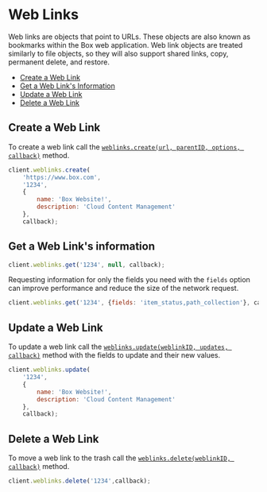 Web Links
=========

Web links are objects that point to URLs. These objects are also known as bookmarks within the Box web application.
Web link objects are treated similarly to file objects, so they will also support shared links, copy, permanent delete,
and restore.

* [Create a Web Link](#create-a-web-link)
* [Get a Web Link's Information](#get-a-web-links-information)
* [Update a Web Link](#update-a-web-link)
* [Delete a Web Link](#delete-a-web-link)

Create a Web Link
-----------------

To create a web link call the [`weblinks.create(url, parentID, options, callback)`](http://opensource.box.com/box-node-sdk/jsdoc/Weblinks.html#create)
method.

```js
client.weblinks.create(
	'https://www.box.com',
	'1234',
	{
		name: 'Box Website!',
		description: 'Cloud Content Management'
	},
	callback);
```

Get a Web Link's information
----------------------------

```js
client.weblinks.get('1234', null, callback);
```

Requesting information for only the fields you need with the `fields` option
can improve performance and reduce the size of the network request.

```js
client.weblinks.get('1234', {fields: 'item_status,path_collection'}, callback);
```

Update a Web Link
-----------------

To update a web link call the [`weblinks.update(weblinkID, updates, callback)`](http://opensource.box.com/box-node-sdk/jsdoc/Weblinks.html#update)
method with the fields to update and their new values.

```js
client.weblinks.update(
	'1234',
	{
		name: 'Box Website!',
		description: 'Cloud Content Management'
	},
	callback);
```

Delete a Web Link
-----------------

To move a web link to the trash call the [`weblinks.delete(weblinkID, callback)`](http://opensource.box.com/box-node-sdk/jsdoc/Weblinks.html#delete)
method.

```js
client.weblinks.delete('1234',callback);
```
